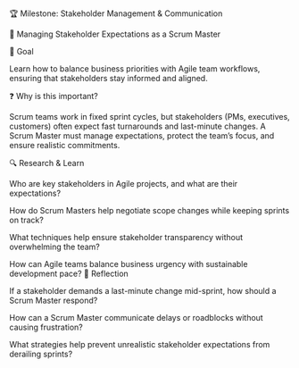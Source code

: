 🏆 Milestone: Stakeholder Management & Communication

🎯 Managing Stakeholder Expectations as a Scrum Master

🎯 Goal

Learn how to balance business priorities with Agile team workflows, ensuring that stakeholders stay informed and aligned.

❓ Why is this important?

Scrum teams work in fixed sprint cycles, but stakeholders (PMs, executives, customers) often expect fast turnarounds and last-minute changes. A Scrum Master must manage expectations, protect the team’s focus, and ensure realistic commitments.

🔍 Research & Learn


Who are key stakeholders in Agile projects, and what are their expectations?

How do Scrum Masters help negotiate scope changes while keeping sprints on track?

What techniques help ensure stakeholder transparency without overwhelming the team?

How can Agile teams balance business urgency with sustainable development pace?
📝 Reflection


If a stakeholder demands a last-minute change mid-sprint, how should a Scrum Master respond?

How can a Scrum Master communicate delays or roadblocks without causing frustration?

What strategies help prevent unrealistic stakeholder expectations from derailing sprints?
